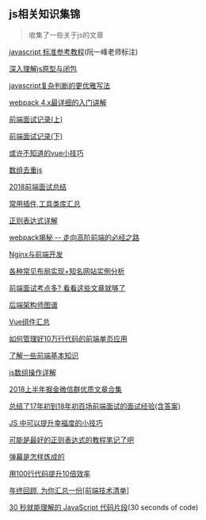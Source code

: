 ## js相关知识集锦
> 收集了一些关于js的文章

[javascript 标准参考教程](http://javascript.ruanyifeng.com/htmlapi/requestanimationframe.html)(阮一峰老师标注)

[深入理解js原型与闭包](http://www.cnblogs.com/wangfupeng1988/p/3977987.html)

[javascript复杂判断的更优雅写法](https://juejin.im/post/5bdfef86e51d453bf8051bf8)

[webpack 4.x最详细的入门讲解](https://juejin.im/post/5bd66efcf265da0a8a6af2d2)

[前端面试记录(上)](https://juejin.im/post/5aad40e4f265da237f1e12ed)

[前端面试记录(下)](https://juejin.im/post/5ac984646fb9a028c8131e11)

[或许不知道的vue小技巧](https://juejin.im/post/5b1230c1f265da6e603933ad)

[数组去重js](https://juejin.im/post/5949d85f61ff4b006c0de98b)

[2018前端面试总结](https://juejin.im/post/5b94d8965188255c5a0cdc02)

[常用插件,工具类库汇总](https://juejin.im/post/5ba7d5dd5188255c6140cc9d)

[正则表达式详解](https://juejin.im/post/5b96a8e2e51d450e6a2de115)

[webpack揭秘 -- 走向高阶前端的必经之路](https://juejin.im/post/5badd0c5e51d450e4437f07a)

[Nginx与前端开发](https://juejin.im/post/5bacbd395188255c8d0fd4b2)

[各种常见布局实现+知名网站实例分析](https://juejin.im/post/5aa252ac518825558001d5de)

[前端面试考点多? 看看这些文章就够了](https://juejin.im/post/5aae076d6fb9a028cc6100a9)

[后端架构师图谱](https://github.com/xingshaocheng/architect-awesome/blob/master/README.md#%E6%95%B0%E6%8D%AE%E7%BB%93%E6%9E%84)

[Vue组件汇总](https://juejin.im/post/5af16a2cf265da0b8636353b)

[如何管理好10万行代码的前端单页应用](https://juejin.im/post/59cb0d0b5188257e876a2d27)

[了解一些前端基本知识](https://juejin.im/post/5b2f4790e51d45589e7bd63d)

[js数组操作详解](https://juejin.im/post/5b0903b26fb9a07a9d70c7e0)

[2018上半年掘金微信群优质文章合集](https://juejin.im/post/5b3adfe2e51d4555b17e85df)

[总结了17年初到18年初百场前端面试的面试经验(含答案)](https://juejin.im/post/5b44a485e51d4519945fb6b7)

[JS 中可以提升幸福度的小技巧](https://juejin.im/post/5b51e5d3f265da0f4861143c)

[可能是最好的正则表达式的教程笔记了吧](https://juejin.im/post/5b5db5b8e51d4519155720d2)

[弹幕是怎样炼成的](https://juejin.im/post/5be54a286fb9a049ae07641b)

[用100行代码提升10倍效率](https://juejin.im/post/5bec223f5188250c102116b5)

[年终回顾, 为你汇总一份[前端技术清单]](https://juejin.im/post/5bdfb387e51d452c8e0aa902)

[30 秒就能理解的 JavaScript 代码片段](https://www.css88.com/30-seconds-of-code/)(30 seconds of code)
